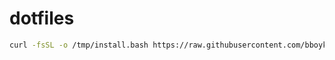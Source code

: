 # dotfiles

```bash
curl -fsSL -o /tmp/install.bash https://raw.githubusercontent.com/bboykov/dotfiles/master/install.bash && bash /tmp/install.bash
```
